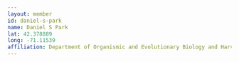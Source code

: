 ```yaml
---
layout: member
id: daniel-s-park
name: Daniel S Park
lat: 42.378889
long: -71.11539
affiliation: Department of Organismic and Evolutionary Biology and Harvard University Herbaria, Harvard University, Cambridge, Massachusetts, USA
---
```



